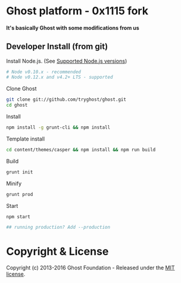 # Ghost platform - 0x1115 fork
#### It's basically Ghost with some modifications from us

## Developer Install (from git)

Install Node.js. (See [Supported Node.js versions](http://support.ghost.org/supported-node-versions/))

```bash
# Node v0.10.x - recommended
# Node v0.12.x and v4.2+ LTS - supported
```

Clone Ghost

```bash
git clone git://github.com/tryghost/ghost.git
cd ghost
```

Install

```bash
npm install -g grunt-cli && npm install
```

Template install
```bash
cd content/themes/casper && npm install && npm run build
```

Build

```bash
grunt init
```

Minify

```bash
grunt prod
```

Start

```bash
npm start

## running production? Add --production
```

# Copyright & License

Copyright (c) 2013-2016 Ghost Foundation - Released under the [MIT license](LICENSE).
